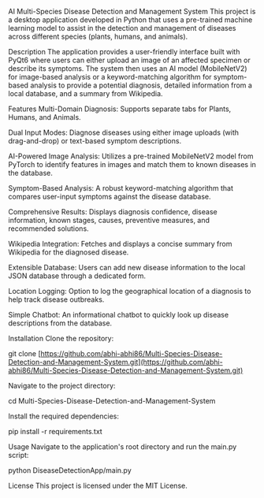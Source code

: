 AI Multi-Species Disease Detection and Management System
This project is a desktop application developed in Python that uses a pre-trained machine learning model to assist in the detection and management of diseases across different species (plants, humans, and animals).

Description
The application provides a user-friendly interface built with PyQt6 where users can either upload an image of an affected specimen or describe its symptoms. The system then uses an AI model (MobileNetV2) for image-based analysis or a keyword-matching algorithm for symptom-based analysis to provide a potential diagnosis, detailed information from a local database, and a summary from Wikipedia.

Features
Multi-Domain Diagnosis: Supports separate tabs for Plants, Humans, and Animals.

Dual Input Modes: Diagnose diseases using either image uploads (with drag-and-drop) or text-based symptom descriptions.

AI-Powered Image Analysis: Utilizes a pre-trained MobileNetV2 model from PyTorch to identify features in images and match them to known diseases in the database.

Symptom-Based Analysis: A robust keyword-matching algorithm that compares user-input symptoms against the disease database.

Comprehensive Results: Displays diagnosis confidence, disease information, known stages, causes, preventive measures, and recommended solutions.

Wikipedia Integration: Fetches and displays a concise summary from Wikipedia for the diagnosed disease.

Extensible Database: Users can add new disease information to the local JSON database through a dedicated form.

Location Logging: Option to log the geographical location of a diagnosis to help track disease outbreaks.

Simple Chatbot: An informational chatbot to quickly look up disease descriptions from the database.

Installation
Clone the repository:

git clone [https://github.com/abhi-abhi86/Multi-Species-Disease-Detection-and-Management-System.git](https://github.com/abhi-abhi86/Multi-Species-Disease-Detection-and-Management-System.git)

Navigate to the project directory:

cd Multi-Species-Disease-Detection-and-Management-System

Install the required dependencies:

pip install -r requirements.txt

Usage
Navigate to the application's root directory and run the main.py script:

python DiseaseDetectionApp/main.py

License
This project is licensed under the MIT License.
